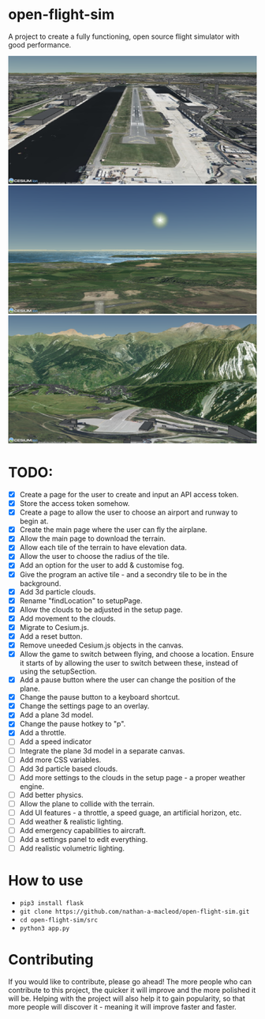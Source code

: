 # open-flight-sim
A project to create a fully functioning, open source flight simulator with good performance.

![screenshot1](screenshot1.png)
![screenshot2](screenshot2.png)
![screenshot3](screenshot3.png)

# TODO:
- [x] Create a page for the user to create and input an API access token.
- [x] Store the access token somehow.
- [x] Create a page to allow the user to choose an airport and runway to begin at.
- [x] Create the main page where the user can fly the airplane. 
- [x] Allow the main page to download the terrain.
- [x] Allow each tile of the terrain to have elevation data.
- [x] Allow the user to choose the radius of the tile.
- [x] Add an option for the user to add & customise fog.
- [x] Give the program an active tile - and a secondry tile to be in the background.
- [x] Add 3d particle clouds.
- [x] Rename "findLocation" to setupPage.
- [x] Allow the clouds to be adjusted in the setup page.
- [x] Add movement to the clouds.
- [x] Migrate to Cesium.js.
- [x] Add a reset button.
- [x] Remove uneeded Cesium.js objects in the canvas.
- [x] Allow the game to switch between flying, and choose a location. Ensure it starts of by allowing the user to switch between these, instead of using the setupSection.
- [x] Add a pause button where the user can change the position of the plane.
- [x] Change the pause button to a keyboard shortcut.
- [x] Change the settings page to an overlay.
- [x] Add a plane 3d model.
- [x] Change the pause hotkey to "p".
- [x] Add a throttle.
- [ ] Add a speed indicator
- [ ] Integrate the plane 3d model in a separate canvas.
- [ ] Add more CSS variables.
- [ ] Add 3d particle based clouds.
- [ ] Add more settings to the clouds in the setup page - a proper weather engine.
- [ ] Add better physics.
- [ ] Allow the plane to collide with the terrain.
- [ ] Add UI features - a throttle, a speed guage, an artificial horizon, etc.
- [ ] Add weather & realistic lighting.
- [ ] Add emergency capabilities to aircraft.
- [ ] Add a settings panel to edit everything.
- [ ] Add realistic volumetric lighting.

# How to use
* `pip3 install flask`
* `git clone https://github.com/nathan-a-macleod/open-flight-sim.git`
* `cd open-flight-sim/src`
* `python3 app.py`

# Contributing
If you would like to contribute, please go ahead! The more people who can contribute to this project, the quicker it will improve and the more polished it will be. Helping with the project will also help it to gain popularity, so that more people will discover it - meaning it will improve faster and faster.
